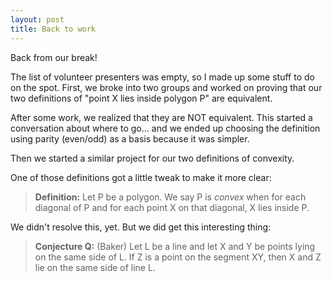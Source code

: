 ```yaml
---
layout: post
title: Back to work
---
```


Back from our break!

The list of volunteer presenters was empty, so I made up some stuff to do on the spot.
First, we broke into two groups and worked on proving that our two definitions of
"point X lies inside polygon P" are equivalent.

After some work, we realized that they are NOT equivalent. This started a conversation
about where to go... and we ended up choosing the definition using parity (even/odd) as
a basis because it was simpler.

Then we started a similar project for our two definitions of convexity.

One of those definitions got a little tweak to make it more clear:

> **Definition:** Let P be a polygon. We say P is _convex_ when for each diagonal
> of P and for each point X on that diagonal, X lies inside P.

We didn't resolve this, yet. But we did get this interesting thing:

> **Conjecture Q:** (Baker) Let L be a line and let X and Y be points lying on the same
> side of L. If Z is a point on the segment XY, then X and Z lie on the same side
> of line L.

